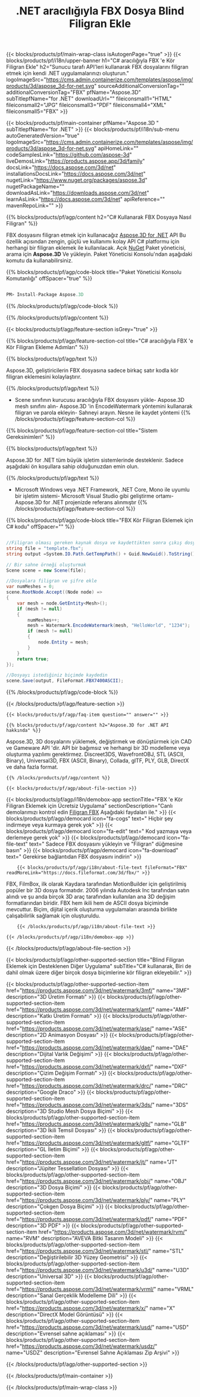 ﻿---
title: .NET aracılığıyla FBX Dosya Blind Filigran Ekle 
weight: 830
url: /tr/net/watermark/fbx/ 
description: .NET Framework, .NET Core, Mono 'de FBX belgesine kör filigran eklemek, işlemek ve eklemek için C# kaynak kodu.
---
{{< blocks/products/pf/main-wrap-class isAutogenPage="true" >}}
{{< blocks/products/pf/i18n/upper-banner h1="C# aracılığıyla FBX \'e Kör Filigran Ekle" h2="Sunucu tarafı API\'leri kullanarak FBX dosyalarını filigran etmek için kendi .NET uygulamalarınızı oluşturun." logoImageSrc="https://cms.admin.containerize.com/templates/aspose/img/products/3d/aspose_3d-for-net.svg" sourceAdditionalConversionTag="" additionalConversionTag="FBX" pfName="Aspose.3D" subTitlepfName="for .NET" downloadUrl="" fileiconsmall1="HTML" fileiconsmall2="JPG" fileiconsmall3="PDF" fileiconsmall4="XML" fileiconsmall5="FBX" >}}

{{< blocks/products/pf/main-container pfName="Aspose.3D " subTitlepfName="for .NET" >}}
{{< blocks/products/pf/i18n/sub-menu autoGeneratedVersion="true" logoImageSrc="https://cms.admin.containerize.com/templates/aspose/img/products/3d/aspose_3d-for-net.svg" apiHomeLink="" codeSamplesLink="https://github.com/aspose-3d" liveDemosLink="https://products.aspose.app/3d/family" docsLink="https://docs.aspose.com/3d/net" installationsDocsLink="https://docs.aspose.com/3d/net" nugetLink="https://www.nuget.org/packages/aspose.3d" nugetPackageName="" downloadAsLink="https://downloads.aspose.com/3d/net" learnAsLink="https://docs.aspose.com/3d/net" apiReference="" mavenRepoLink="" >}}

{{% blocks/products/pf/agp/content h2="C# Kullanarak FBX Dosyaya Nasıl Filigran" %}}

 FBX dosyasını filigran etmek için kullanacağız
 [Aspose.3D for .NET](https://products.aspose.com/3d/net) 
 API Bu özellik açısından zengin, güçlü ve kullanımı kolay API C# platformu için herhangi bir filigran eklemek ile kullanılacak. Açık
 [NuGet](https://www.nuget.org/packages/aspose.3d) 
 Paket yöneticisi, arama için
 **Aspose.3D** 
 Ve yükleyin. Paket Yöneticisi Konsolu'ndan aşağıdaki komutu da kullanabilirsiniz.

{{% blocks/products/pf/agp/code-block title="Paket Yöneticisi Konsolu Komutanlığı" offSpacer="true" %}}

```cs

PM> Install-Package Aspose.3D


```

{{% /blocks/products/pf/agp/code-block %}}

{{% /blocks/products/pf/agp/content %}}

{{< blocks/products/pf/agp/feature-section isGrey="true" >}}

{{% blocks/products/pf/agp/feature-section-col title="C# aracılığıyla FBX \'e Kör Filigran Ekleme Adımları" %}}

{{% blocks/products/pf/agp/text %}}

 Aspose.3D, geliştiricilerin FBX dosyasına sadece birkaç satır kodla kör filigran eklemesini kolaylaştırır.

{{% /blocks/products/pf/agp/text %}}

- Scene sınıfının kurucusu aracılığıyla FBX dosyasını yükle- Aspose.3D mesh sınıfını alın- Aspose.3D 'in EncodeWatermark yöntemini kullanarak filigran ve parola ekleyin- Sahneyi arayın. Nesne ile kaydet yöntemi
{{% /blocks/products/pf/agp/feature-section-col %}}

{{% blocks/products/pf/agp/feature-section-col title="Sistem Gereksinimleri" %}}

{{% blocks/products/pf/agp/text %}}

 Aspose.3D for .NET tüm büyük işletim sistemlerinde desteklenir. Sadece aşağıdaki ön koşullara sahip olduğunuzdan emin olun.

{{% /blocks/products/pf/agp/text %}}

- Microsoft Windows veya .NET Framework, .NET Core, Mono ile uyumlu bir işletim sistemi- Microsoft Visual Studio gibi geliştirme ortamı- Aspose.3D for .NET projenizde referans alınmıştır
{{% /blocks/products/pf/agp/feature-section-col %}}

{{% blocks/products/pf/agp/code-block title="FBX Kör Filigran Eklemek için C# kodu" offSpacer="" %}}

```cs

//Filigran olması gereken kaynak dosya ve kaydettikten sonra çıkış dosyası
string file = "template.fbx";
string output =System.IO.Path.GetTempPath() + Guid.NewGuid().ToString() + ".fbx";

// Bir sahne örneği oluşturmak
Scene scene = new Scene(file);

//Dosyalara filigran ve şifre ekle
var numMeshes = 0;
scene.RootNode.Accept((Node node) =>
{
    var mesh = node.GetEntity<Mesh>();
    if (mesh != null)
    {
        numMeshes++;
        mesh = Watermark.EncodeWatermark(mesh, "HelloWorld", "1234");
        if (mesh != null)
        {
            node.Entity = mesh;
        }
    }
    return true;
});

//Dosyayı istediğiniz biçimde kaydedin
scene.Save(output, FileFormat.FBX7400ASCII);


```

{{% /blocks/products/pf/agp/code-block %}}

{{< /blocks/products/pf/agp/feature-section >}}

    {{< blocks/products/pf/agp/faq-item question="" answer="" >}}
 

<!-- aboutfile Starts -->

    {{% blocks/products/pf/agp/content h2="Aspose.3D for .NET API hakkında" %}}

 Aspose.3D, 3D dosyalarını yüklemek, değiştirmek ve dönüştürmek için CAD ve Gameware API 'dir. API bir bağımsız ve herhangi bir 3D modelleme veya oluşturma yazılımı gerektirmez. Discreet3DS, WavefrontOBJ, STL (ASCII, Binary), Universal3D, FBX (ASCII, Binary), Collada, glTF, PLY, GLB, DirectX ve daha fazla format. 



    {{% /blocks/products/pf/agp/content %}}

    {{< blocks/products/pf/agp/about-file-section >}}

 {{< blocks/products/pf/agp/i18n/demobox-app sectionTitle="FBX \'e Kör Filigran Eklemek için Ücretsiz Uygulama" sectionDescription="Canlı demolarımızı kontrol edin [Filigran FBX](https://products.aspose.app/3d/watermark/fbx) Aşağıdaki faydaları ile." >}}
            {{< blocks/products/pf/agp/democard icon="fa-cogs" text=" Hiçbir şey indirmeye veya kurmaya gerek yok" >}}
            {{< blocks/products/pf/agp/democard icon="fa-edit" text=" Kod yazmaya veya derlemeye gerek yok" >}}
            {{< blocks/products/pf/agp/democard icon="fa-file-text" text=" Sadece FBX dosyasını yükleyin ve \"Filigran\" düğmesine basın" >}}
            {{< blocks/products/pf/agp/democard icon="fa-download" text=" Gerekirse bağlantıdan FBX dosyasını indirin" >}}

        {{< blocks/products/pf/agp/i18n/about-file-text fileFormat="FBX" readMoreLink="https://docs.fileformat.com/3d/fbx/" >}}
FBX, FilmBox, ilk olarak Kaydara tarafından MotionBuilder için geliştirilmiş popüler bir 3D dosya formatıdır. 2006 yılında Autodesk Inc tarafından satın alındı ve şu anda birçok 3D araç tarafından kullanılan ana 3D değişim formatlarından biridir. FBX hem ikili hem de ASCII dosya biçiminde mevcuttur. Biçim, dijital içerik oluşturma uygulamaları arasında birlikte çalışabilirlik sağlamak için oluşturuldu.


        {{< /blocks/products/pf/agp/i18n/about-file-text >}}

    {{< /blocks/products/pf/agp/i18n/demobox-app >}}
    
{{< /blocks/products/pf/agp/about-file-section >}}

<!-- aboutfile Ends -->

{{< blocks/products/pf/agp/other-supported-section title="Blind Filigran Eklemek için Desteklenen Diğer Uygulama" subTitle="C# kullanarak, Biri de dahil olmak üzere diğer birçok dosya biçimlerine kör filigran ekleyebilir." >}}

{{< blocks/products/pf/agp/other-supported-section-item href="https://products.aspose.com/3d/net/watermark/3mf/" name="3MF" description="3D Üretim Formatı" >}}
{{< blocks/products/pf/agp/other-supported-section-item href="https://products.aspose.com/3d/net/watermark/amf/" name="AMF" description="Katkı Üretim Formatı" >}}
{{< blocks/products/pf/agp/other-supported-section-item href="https://products.aspose.com/3d/net/watermark/ase/" name="ASE" description="2D Animasyon Dosyası" >}}
{{< blocks/products/pf/agp/other-supported-section-item href="https://products.aspose.com/3d/net/watermark/dae/" name="DAE" description="Dijital Varlık Değişimi" >}}
{{< blocks/products/pf/agp/other-supported-section-item href="https://products.aspose.com/3d/net/watermark/dxf/" name="DXF" description="Çizim Değişim Formatı" >}}
{{< blocks/products/pf/agp/other-supported-section-item href="https://products.aspose.com/3d/net/watermark/drc/" name="DRC" description="Google Draco" >}}
{{< blocks/products/pf/agp/other-supported-section-item href="https://products.aspose.com/3d/net/watermark/3ds/" name="3DS" description="3D Studio Mesh Dosya Biçimi" >}}
{{< blocks/products/pf/agp/other-supported-section-item href="https://products.aspose.com/3d/net/watermark/glb/" name="GLB" description="3D İkili Temsil Dosyası" >}}
{{< blocks/products/pf/agp/other-supported-section-item href="https://products.aspose.com/3d/net/watermark/gltf/" name="GLTF" description="GL İletim Biçimi" >}}
{{< blocks/products/pf/agp/other-supported-section-item href="https://products.aspose.com/3d/net/watermark/jt/" name="JT" description="Jüpiter Tessellation Dosyası" >}}
{{< blocks/products/pf/agp/other-supported-section-item href="https://products.aspose.com/3d/net/watermark/obj/" name="OBJ" description="3D Dosya Biçimi" >}}
{{< blocks/products/pf/agp/other-supported-section-item href="https://products.aspose.com/3d/net/watermark/ply/" name="PLY" description="Çokgen Dosya Biçimi" >}}
{{< blocks/products/pf/agp/other-supported-section-item href="https://products.aspose.com/3d/net/watermark/pdf/" name="PDF" description="3D PDF" >}}
{{< blocks/products/pf/agp/other-supported-section-item href="https://products.aspose.com/3d/net/watermark/rvm/" name="RVM" description="AVEVA Bitki Tasarım Modeli" >}}
{{< blocks/products/pf/agp/other-supported-section-item href="https://products.aspose.com/3d/net/watermark/stl/" name="STL" description="Değiştirilebilir 3D Yüzey Geometrisi" >}}
{{< blocks/products/pf/agp/other-supported-section-item href="https://products.aspose.com/3d/net/watermark/u3d/" name="U3D" description="Universal 3D" >}}
{{< blocks/products/pf/agp/other-supported-section-item href="https://products.aspose.com/3d/net/watermark/vrml/" name="VRML" description="Sanal Gerçeklik Modelleme Dili" >}}
{{< blocks/products/pf/agp/other-supported-section-item href="https://products.aspose.com/3d/net/watermark/x/" name="X" description="DirectX Model Görüntüsü" >}}
{{< blocks/products/pf/agp/other-supported-section-item href="https://products.aspose.com/3d/net/watermark/usd/" name="USD" description="Evrensel sahne açıklaması" >}}
{{< blocks/products/pf/agp/other-supported-section-item href="https://products.aspose.com/3d/net/watermark/usdz/" name="USDZ" description="Evrensel Sahne Açıklaması Zip Arşivi" >}}

{{< /blocks/products/pf/agp/other-supported-section >}}

{{< /blocks/products/pf/main-container >}}
    
{{< /blocks/products/pf/main-wrap-class >}}